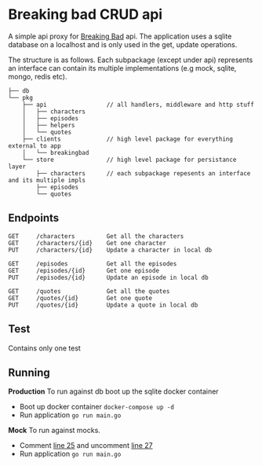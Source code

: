 # Breaking bad CRUD api

A simple api proxy for [Breaking Bad](https://breakingbadapi.com/documentation) api. The application uses a sqlite database on a localhost and is only used in the get, update operations. 

The structure is as follows. Each subpackage (except under api) represents an interface can contain its multiple implementations (e.g mock, sqlite, mongo, redis etc). 

```
├── db
└── pkg
    ├── api                 // all handlers, middleware and http stuff
    │   ├── characters
    │   ├── episodes
    │   ├── helpers
    │   └── quotes
    ├── clients             // high level package for everything external to app
    │   └── breakingbad
    └── store               // high level package for persistance layer
        ├── characters      // each subpackage repesents an interface and its multiple impls
        ├── episodes
        └── quotes
```

## Endpoints
```
GET     /characters         Get all the characters
GET     /characters/{id}    Get one character
PUT     /characters/{id}    Update a character in local db

GET     /episodes           Get all the episodes
GET     /episodes/{id}      Get one episode
PUT     /episodes/{id}      Update an episode in local db

GET     /quotes             Get all the quotes
GET     /quotes/{id}        Get one quote
PUT     /quotes/{id}        Update a quote in local db
```

## Test
Contains only one test

## Running

__Production__ To run against db boot up the sqlite docker container
- Boot up docker container `docker-compose up -d`
- Run application `go run main.go`


__Mock__ To run against mocks.
- Comment [line 25](https://github.com/PrakharSrivastav/go-api-demo/blob/2b9c57767a1c6e806d7936a529d698b3672becda/pkg/app.go#L25) and uncomment [line 27](https://github.com/PrakharSrivastav/go-api-demo/blob/2b9c57767a1c6e806d7936a529d698b3672becda/pkg/app.go#L27) 
- Run application `go run main.go`
